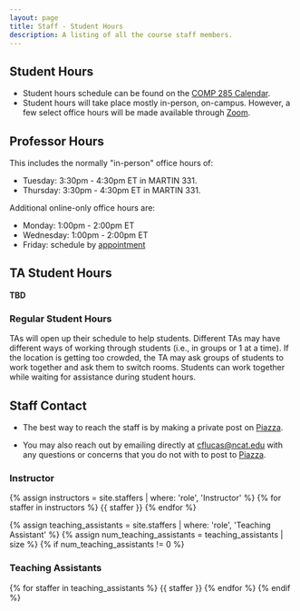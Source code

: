 ```yaml
---
layout: page
title: Staff - Student Hours
description: A listing of all the course staff members.
---
```


## Student Hours

- Student hours schedule can be found on the [COMP 285 Calendar](https://calendar.google.com/calendar/u/0/embed?src=q28b585afss5ag6t7793nc16l4@group.calendar.google.com&ctz=America/New_York).
- Student hours will take place mostly in-person, on-campus. However, a few select office hours will be made available through [Zoom](https://ncat.zoom.us/j/9728635650).

## Professor Hours

This includes the normally "in-person" office hours of:

- Tuesday: 3:30pm - 4:30pm ET in MARTIN 331.
- Thursday: 3:30pm - 4:30pm ET in MARTIN 331.

Additional online-only office hours are:

- Monday: 1:00pm - 2:00pm ET
- Wednesday: 1:00pm - 2:00pm ET 
- Friday: schedule by [appointment](https://calendly.com/cflucas-ncat/office-hours-1-1)


## TA Student Hours

**TBD**


### Regular Student Hours
TAs will open up their schedule to help students. Different TAs may have different ways of working through students (i.e., in groups or 1 at a time). If the location is getting too crowded, the TA may ask groups of students to work together and ask them to switch rooms. Students can work together while waiting for assistance during student hours.

## Staff Contact

- The best way to reach the staff is by making a private post on [Piazza](https://piazza.com/ncat/fall2022/comp285).

- You may also reach out by emailing directly at [cflucas@ncat.edu](mailto:cflucas@ncat.edu) with any questions or concerns that you do not with to post to [Piazza](https://piazza.com/ncat/fall2022/comp285).

### Instructor

{% assign instructors = site.staffers | where: 'role', 'Instructor' %}
{% for staffer in instructors %}
{{ staffer }}
{% endfor %}

{% assign teaching_assistants = site.staffers | where: 'role', 'Teaching Assistant' %}
{% assign num_teaching_assistants = teaching_assistants | size %}
{% if num_teaching_assistants != 0 %}

### Teaching Assistants

{% for staffer in teaching_assistants %}
{{ staffer }}
{% endfor %}
{% endif %}
